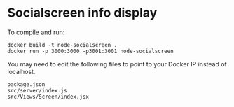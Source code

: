 # Socialscreen info display

To compile and run:

```
docker build -t node-socialscreen .
docker run -p 3000:3000 -p3001:3001 node-socialscreen
````

You may need to edit the following files to point to your Docker IP instead of localhost.

```
package.json
src/server/index.js
src/Views/Screen/index.jsx
```
